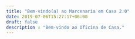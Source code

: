 ```yaml
---
title: "Bem-vindo(a) ao Marcenaria em Casa 2.0"
date: 2019-07-06T15:27:17+06:00
draft: false
description : "Bem-vindo ao Oficina de Casa."
---
```

